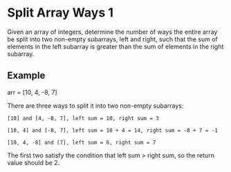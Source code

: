 # Split Array Ways 1

Given an array of integers, determine the number of ways the entire array be split into two non-empty subarrays, left and right, such that the sum of elements in the left subarray is greater than the sum of elements in the right subarray.

## Example

arr =  [10, 4, -8, 7]

There are three ways to split it into two non-empty subarrays:

```
[10] and [4, -8, 7], left sum = 10, right sum = 3

[10, 4] and [-8, 7], left sum = 10 + 4 = 14, right sum = -8 + 7 = -1

[10, 4, -8] and [7], left sum = 6, right sum = 7
```

The first two satisfy the condition that left sum > right sum, so the return value should be 2.
